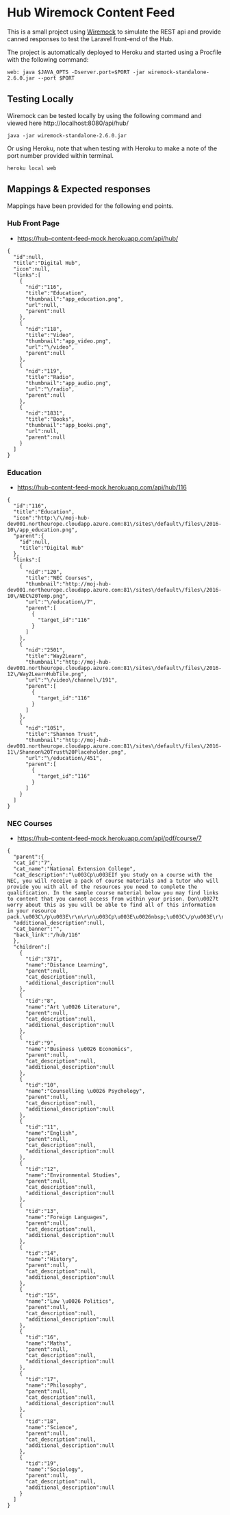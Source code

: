 # Hub Wiremock Content Feed

This is a small project using [Wiremock](http://wiremock.org/) to simulate the REST api and provide canned responses to test the Laravel front-end of the Hub.

The project is automatically deployed to Heroku and started using a Procfile with the following command:

```
web: java $JAVA_OPTS -Dserver.port=$PORT -jar wiremock-standalone-2.6.0.jar --port $PORT
```

## Testing Locally

Wiremock can be tested locally by using the following command and viewed here http://localhost:8080/api/hub/

```
java -jar wiremock-standalone-2.6.0.jar
```

Or using Heroku, note that when testing with Heroku to make a note of the port number provided within terminal.

```
heroku local web
```

## Mappings & Expected responses

Mappings have been provided for the following end points.

### Hub Front Page

* https://hub-content-feed-mock.herokuapp.com/api/hub/

```
{
  "id":null,
  "title":"Digital Hub",
  "icon":null,
  "links":[
    {
      "nid":"116",
      "title":"Education",
      "thumbnail":"app_education.png",
      "url":null,
      "parent":null
    },
    {
      "nid":"118",
      "title":"Video",
      "thumbnail":"app_video.png",
      "url":"\/video",
      "parent":null
    },
    {
      "nid":"119",
      "title":"Radio",
      "thumbnail":"app_audio.png",
      "url":"\/radio",
      "parent":null
    },
    {
      "nid":"1831",
      "title":"Books",
      "thumbnail":"app_books.png",
      "url":null,
      "parent":null
    }
  ]
}
```

### Education

* https://hub-content-feed-mock.herokuapp.com/api/hub/116

```
{
  "id":"116",
  "title":"Education",
  "icon":"http:\/\/moj-hub-dev001.northeurope.cloudapp.azure.com:81\/sites\/default\/files\/2016-10\/app_education.png",
  "parent":{
    "id":null,
    "title":"Digital Hub"
  },
  "links":[
    {
      "nid":"120",
      "title":"NEC Courses",
      "thumbnail":"http://moj-hub-dev001.northeurope.cloudapp.azure.com:81\/sites\/default\/files\/2016-10\/NEC%20Temp.png",
      "url":"\/education\/7",
      "parent":[
        {
          "target_id":"116"
        }
      ]
    },
    {
      "nid":"2501",
      "title":"Way2Learn",
      "thumbnail":"http://moj-hub-dev001.northeurope.cloudapp.azure.com:81\/sites\/default\/files\/2016-12\/Way2LearnHubTile.png",
      "url":"\/video\/channel\/191",
      "parent":[
        {
          "target_id":"116"
        }
      ]
    },
    {
      "nid":"1051",
      "title":"Shannon Trust",
      "thumbnail":"http://moj-hub-dev001.northeurope.cloudapp.azure.com:81\/sites\/default\/files\/2016-11\/Shannon%20Trust%20Placeholder.png",
      "url":"\/education\/451",
      "parent":[
        {
          "target_id":"116"
        }
      ]
    }
  ]
}
```

### NEC Courses

* https://hub-content-feed-mock.herokuapp.com/api/pdf/course/7

```
{
  "parent":{
  "cat_id":"7",
  "cat_name":"National Extension College",
  "cat_description":"\u003Cp\u003EIf you study on a course with the NEC, you will receive a pack of course materials and a tutor who will provide you with all of the resources you need to complete the qualification. In the sample course material below you may find links to content that you cannot access from within your prison. Don\u0027t worry about this as you will be able to find all of this information in your resource pack.\u003C\/p\u003E\r\n\r\n\u003Cp\u003E\u0026nbsp;\u003C\/p\u003E\r\n",
  "additional_description":null,
  "cat_banner":"",
  "back_link":"/hub/116"
  },
  "children":[
    {
      "tid":"371",
      "name":"Distance Learning",
      "parent":null,
      "cat_description":null,
      "additional_description":null
    },
    {
      "tid":"8",
      "name":"Art \u0026 Literature",
      "parent":null,
      "cat_description":null,
      "additional_description":null
    },
    {
      "tid":"9",
      "name":"Business \u0026 Economics",
      "parent":null,
      "cat_description":null,
      "additional_description":null
    },
    {
      "tid":"10",
      "name":"Counselling \u0026 Psychology",
      "parent":null,
      "cat_description":null,
      "additional_description":null
    },
    {
      "tid":"11",
      "name":"English",
      "parent":null,
      "cat_description":null,
      "additional_description":null
    },
    {
      "tid":"12",
      "name":"Environmental Studies",
      "parent":null,
      "cat_description":null,
      "additional_description":null
    },
    {
      "tid":"13",
      "name":"Foreign Languages",
      "parent":null,
      "cat_description":null,
      "additional_description":null
    },
    {
      "tid":"14",
      "name":"History",
      "parent":null,
      "cat_description":null,
      "additional_description":null
    },
    {
      "tid":"15",
      "name":"Law \u0026 Politics",
      "parent":null,
      "cat_description":null,
      "additional_description":null
    },
    {
      "tid":"16",
      "name":"Maths",
      "parent":null,
      "cat_description":null,
      "additional_description":null
    },
    {
      "tid":"17",
      "name":"Philosophy",
      "parent":null,
      "cat_description":null,
      "additional_description":null
    },
    {
      "tid":"18",
      "name":"Science",
      "parent":null,
      "cat_description":null,
      "additional_description":null
    },
    {
      "tid":"19",
      "name":"Sociology",
      "parent":null,
      "cat_description":null,
      "additional_description":null
    }
  ]
}
```
